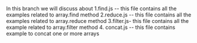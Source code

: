 In this branch we will discuss about 
1.find.js -- this file contains all the examples related to array.find method
2.reduce.js -- this file contains all the examples related to array.reduce method
3.filter.js- this file contains all the example related to array.filter method
4. concat.js -- this file contains example to concat one or more arrays